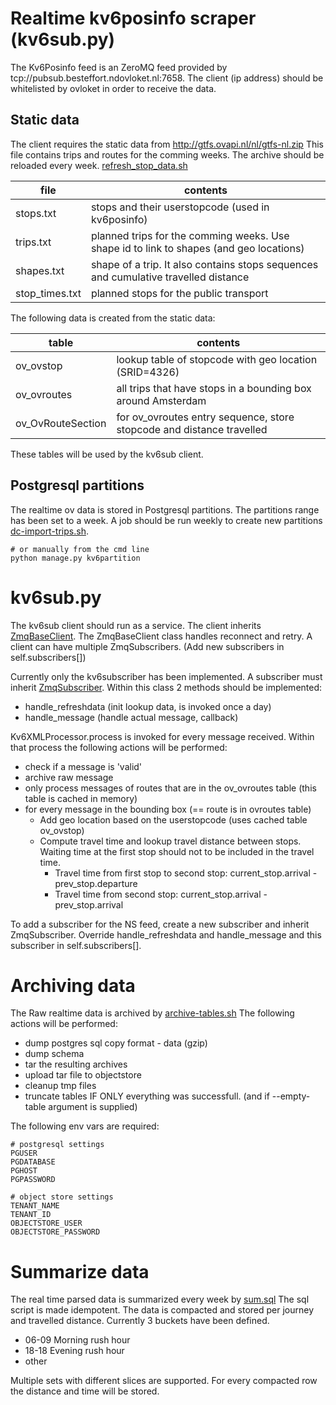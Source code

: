 # Realtime kv6posinfo scraper (kv6sub.py)

The Kv6Posinfo feed is an ZeroMQ feed provided by tcp://pubsub.besteffort.ndovloket.nl:7658.
The client (ip address) should be whitelisted by ovloket in order to receive the data. 

## Static data

The client requires the static data from http://gtfs.ovapi.nl/nl/gtfs-nl.zip
This file contains trips and routes for the comming weeks. The archive should be reloaded every week.
[refresh_stop_data.sh](api/deploy/ovlookup_data/refresh_stop_data.sh)

file  | contents
----- | --------
stops.txt | stops and their userstopcode (used in kv6posinfo)
trips.txt | planned trips for the comming weeks. Use shape id to link to shapes (and geo locations)
shapes.txt | shape of a trip. It also contains stops sequences and cumulative travelled distance
stop_times.txt | planned stops for the public transport

The following data is created from the static data:

table | contents
----- | --------
ov_ovstop | lookup table of stopcode with geo location (SRID=4326)
ov_ovroutes | all trips that have stops in a bounding box around Amsterdam
ov_OvRouteSection | for ov_ovroutes entry sequence, store stopcode and distance travelled

These tables will be used by the kv6sub client.

## Postgresql partitions

The realtime ov data is stored in Postgresql partitions. The partitions range has been set to a week. 
A job should be run weekly to create new partitions [dc-import-trips.sh](api/deploy/ovlookup_data/dc-import-trips.sh). 

```
# or manually from the cmd line
python manage.py kv6partition
```

# kv6sub.py

The kv6sub client should run as a service. The client inherits [ZmqBaseClient](api/src/apps/ov/zmq_base_client.py). 
The ZmqBaseClient class handles reconnect and retry. A client can have multiple ZmqSubscribers. 
(Add new subscribers in self.subscribers[])

Currently only the kv6subscriber has been implemented. A subscriber must inherit [ZmqSubscriber](api/src/apps/ov/zmq_subscriber.py).
Within this class 2 methods should be implemented:

* handle_refreshdata (init lookup data, is invoked once a day)
* handle_message (handle actual message, callback)

Kv6XMLProcessor.process is invoked for every message received. Within that process the following actions
will be performed:
* check if a message is 'valid'
* archive raw message
* only process messages of routes that are in the ov_ovroutes table (this table is cached in memory)
* for every message in the bounding box (== route is in ovroutes table)
    * Add geo location based on the userstopcode (uses cached table ov_ovstop)
    * Compute travel time and lookup travel distance between stops. Waiting time at the first stop 
      should not to be included in the travel time.
        * Travel time from first stop to second stop: current_stop.arrival - prev_stop.departure
        * Travel time from second stop: current_stop.arrival - prev_stop.arrival

To add a subscriber for the NS feed, create a new subscriber and inherit ZmqSubscriber.
Override handle_refreshdata and handle_message and this subscriber in self.subscribers[].


# Archiving data

The Raw realtime data is archived by [archive-tables.sh](api/deploy/archive/archive-tables.sh)
The following actions will be performed:
* dump postgres sql copy format - data (gzip)
* dump schema
* tar the resulting archives
* upload tar file to objectstore
* cleanup tmp files
* truncate tables IF ONLY everything was successfull. (and if --empty-table argument is supplied)

The following env vars are required:
```
# postgresql settings
PGUSER
PGDATABASE
PGHOST
PGPASSWORD

# object store settings
TENANT_NAME
TENANT_ID
OBJECTSTORE_USER
OBJECTSTORE_PASSWORD
```

# Summarize data

The real time parsed data is summarized every week by [sum.sql](api/deploy/ovlookup_data/sum.sql)
The sql script is made idempotent. The data is compacted and stored per journey and travelled distance.
Currently 3 buckets have been defined.

* 06-09 Morning rush hour
* 18-18 Evening rush hour
* other

Multiple sets with different slices are supported. For every compacted row the distance and time will be stored.